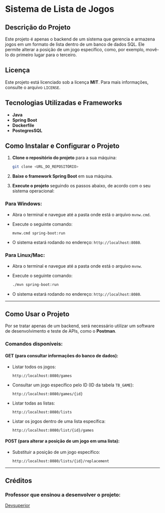 # Sistema de Lista de Jogos

## Descrição do Projeto
Este projeto é apenas o backend de um sistema que gerencia e armazena jogos em um formato de lista dentro de um banco de dados SQL. Ele permite alterar a posição de um jogo específico, como, por exemplo, movê-lo do primeiro lugar para o terceiro.

## Licença
Este projeto está licenciado sob a licença **MIT**. Para mais informações, consulte o arquivo `LICENSE`.

## Tecnologias Utilizadas e Frameworks
- **Java**
- **Spring Boot**
- **Dockerfile**
- **PostegresSQL**

## Como Instalar e Configurar o Projeto

1. **Clone o repositório do projeto** para a sua máquina:

    ```bash
    git clone <URL_DO_REPOSITÓRIO>
    ```

2. **Baixe o framework Spring Boot** em sua máquina.

3. **Execute o projeto** seguindo os passos abaixo, de acordo com o seu sistema operacional:

### Para Windows:
- Abra o terminal e navegue até a pasta onde está o arquivo `mvnw.cmd`.
- Execute o seguinte comando:

    ```bash
    mvnw.cmd spring-boot:run
    ```
- O sistema estará rodando no endereço: `http://localhost:8080`.

### Para Linux/Mac:
- Abra o terminal e navegue até a pasta onde está o arquivo `mvnw`.
- Execute o seguinte comando:

    ```bash
    ./mvn spring-boot:run
    ```
- O sistema estará rodando no endereço: `http://localhost:8080`.

---

## Como Usar o Projeto

Por se tratar apenas de um backend, será necessário utilizar um software de desenvolvimento e teste de APIs, como o **Postman**.  

### Comandos disponíveis:

#### **GET** (para consultar informações do banco de dados):
- Listar todos os jogos:
    ```
    http://localhost:8080/games
    ```
- Consultar um jogo específico pelo ID (ID da tabela `TB_GAME`):
    ```
    http://localhost:8080/games/{id}
    ```
- Listar todas as listas:
    ```
    http://localhost:8080/lists
    ```
- Listar os jogos dentro de uma lista específica:
    ```
    http://localhost:8080/list/{id}/games
    ```

#### **POST** (para alterar a posição de um jogo em uma lista):
- Substituir a posição de um jogo específico:
    ```
    http://localhost:8080/lists/{id}/replacement
    ```

---

## Créditos

### Professor que ensinou a desenvolver o projeto:
[Devsuperior](https://github.com/devsuperior)
